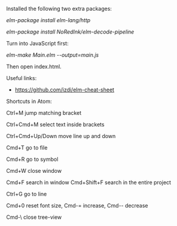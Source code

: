 Installed the following two extra packages:

*elm-package install elm-lang/http*

*elm-package install NoRedInk/elm-decode-pipeline*

Turn into JavaScript first:

*elm-make Main.elm --output=main.js*

Then open index.html.

Useful links:
- https://github.com/izdi/elm-cheat-sheet

Shortcuts in Atom:

Ctrl+M jump matching bracket

Ctrl+Cmd+M select text inside brackets

Ctrl+Cmd+Up/Down move line up and down

Cmd+T go to file

Cmd+R go to symbol

Cmd+W close window

Cmd+F search in window
Cmd+Shift+F search in the entire project

Ctrl+G go to line

Cmd+0 reset font size, Cmd-= increase, Cmd-- decrease

Cmd-\ close tree-view
